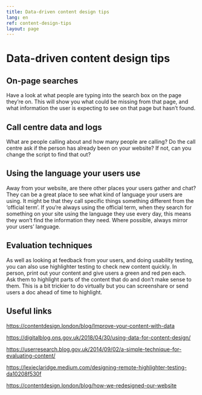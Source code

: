 ```yaml
---
title: Data-driven content design tips
lang: en
ref: content-design-tips
layout: page
---
```


# Data-driven content design tips

## On-page searches 

Have a look at what people are typing into the search box on the page they’re on. This will show you what could be missing from that page, and what information the user is expecting to see on that page but hasn’t found.

## Call centre data and logs

What are people calling about and how many people are calling? Do the call centre ask if the person has already been on your website? If not, can you change the script to find that out?

## Using the language your users use

Away from your website, are there other places your users gather and chat? They can be a great place to see what kind of language your users are using. It might be that they call specific things something different from the ‘official term’. If you’re always using the official term, when they search for something on your site using the language they use every day, this means they won’t find the information they need. Where possible, always mirror your users’ language.

## Evaluation techniques

As well as looking at feedback from your users, and doing usability testing, you can also use highlighter testing to check new content quickly. In person, print out your content and give users a green and red pen each. Ask them to highlight parts of the content that do and don’t make sense to them. This is a bit trickier to do virtually but you can screenshare or send users a doc ahead of time to highlight.

## Useful links


https://contentdesign.london/blog/Improve-your-content-with-data

https://digitalblog.ons.gov.uk/2018/04/30/using-data-for-content-design/

https://userresearch.blog.gov.uk/2014/09/02/a-simple-technique-for-evaluating-content/

https://lexieclaridge.medium.com/designing-remote-highlighter-testing-da10208f530f

https://contentdesign.london/blog/how-we-redesigned-our-website



